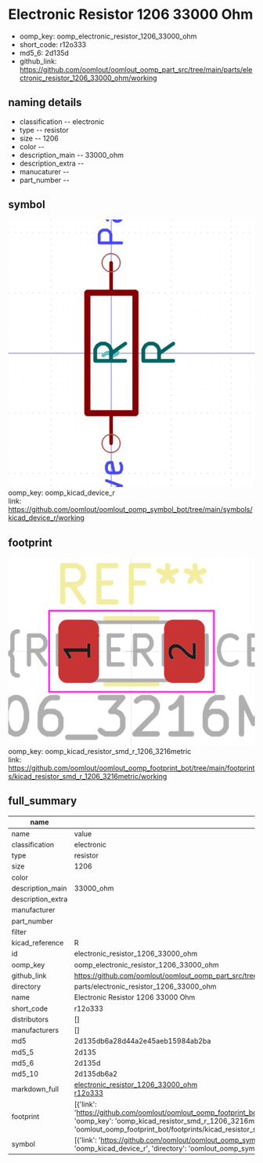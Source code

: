 # Electronic Resistor 1206 33000 Ohm

  
* oomp_key: oomp_electronic_resistor_1206_33000_ohm 
* short_code: r12o333
* md5_6: 2d135d  
* github_link: https://github.com/oomlout/oomlout_oomp_part_src/tree/main/parts/electronic_resistor_1206_33000_ohm/working  
## naming details
* classification -- electronic
* type -- resistor
* size -- 1206
* color -- 
* description_main -- 33000_ohm
* description_extra -- 
* manucaturer -- 
* part_number -- 



## symbol

![](symbol/0/working/working_600.png)  
oomp_key: oomp_kicad_device_r  
link: https://github.com/oomlout/oomlout_oomp_symbol_bot/tree/main/symbols/kicad_device_r/working  

## footprint

![](footprint/0/working/working_600.png)  
oomp_key: oomp_kicad_resistor_smd_r_1206_3216metric  
link: https://github.com/oomlout/oomlout_oomp_footprint_bot/tree/main/footprints/kicad_resistor_smd_r_1206_3216metric/working  

## full_summary
| name | value | 
| --- | --- | 
| name | value | 
| classification | electronic | 
| type | resistor | 
| size | 1206 | 
| color |  | 
| description_main | 33000_ohm | 
| description_extra |  | 
| manufacturer |  | 
| part_number |  | 
| filter |  | 
| kicad_reference | R | 
| id | electronic_resistor_1206_33000_ohm | 
| oomp_key | oomp_electronic_resistor_1206_33000_ohm | 
| github_link | https://github.com/oomlout/oomlout_oomp_part_src/tree/main/parts/electronic_resistor_1206_33000_ohm/working | 
| directory | parts/electronic_resistor_1206_33000_ohm | 
| name | Electronic Resistor 1206 33000 Ohm | 
| short_code | r12o333 | 
| distributors | [] | 
| manufacturers | [] | 
| md5 | 2d135db6a28d44a2e45aeb15984ab2ba | 
| md5_5 | 2d135 | 
| md5_6 | 2d135d | 
| md5_10 | 2d135db6a2 | 
| markdown_full | [electronic_resistor_1206_33000_ohm](https://github.com/oomlout/oomlout_oomp_part_src/tree/main/parts/electronic_resistor_1206_33000_ohm/working)<br>[r12o333](https://github.com/oomlout/oomlout_oomp_part_src/tree/main/parts/electronic_resistor_1206_33000_ohm/working)<br> | 
| footprint | [{'link': 'https://github.com/oomlout/oomlout_oomp_footprint_bot/tree/main/foootprntss/kicad_resistor_smd_r_1206_3216metric', 'oomp_key': 'oomp_kicad_resistor_smd_r_1206_3216metric', 'directory': 'oomlout_oomp_footprint_bot/footprints/kicad_resistor_smd_r_1206_3216metric//working/working.kicad_mod'}] | 
| symbol | [{'link': 'https://github.com/oomlout/oomlout_oomp_symbol_bot/tree/main/symbols/kicad_device_r', 'oomp_key': 'oomp_kicad_device_r', 'directory': 'oomlout_oomp_symbol_bot/symbols/kicad_device_r//working/working.kicad_sym'}] | 
